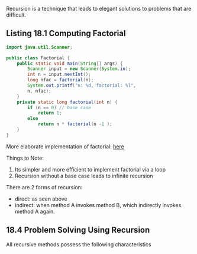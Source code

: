 Recursion is a technique that leads to elegant solutions to problems that are difficult.

## Listing 18.1 Computing Factorial
```java
import java.util.Scanner;

public class Factorial {
	public static void main(String[] args) {
		Scanner input = new Scanner(System.in);
		int n = input.nextInt();
		long nfac = factorial(n);
		System.out.printf("n: %d, factorial: %l", 
		n, nfac);
	}
	private static long factorial(int n) {
		if (n == 0) // base case
			return 1;
		else
			return n * factorial(n -1 );
	}
}
```

More elaborate implementation of factorial: [here](source-files/Chapter-18/Factorial.java)

Things to Note:
1) Its simpler and more efficient to implement factorial via a loop
2) Recursion without a base case leads to infinite recursion

There are 2 forms of recursion:
* direct: as seen above
* indirect: when method A invokes method B, which indirectly invokes method A again.

## 18.4 Problem Solving Using Recursion

All recursive methods possess the following characteristics